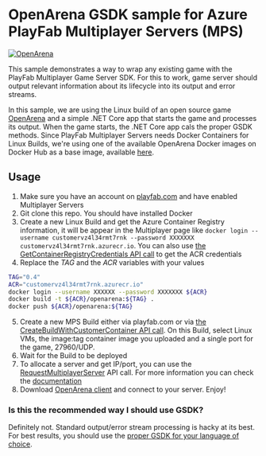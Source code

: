 # OpenArena GSDK sample for Azure PlayFab Multiplayer Servers (MPS)

[![OpenArena](https://vignette.wikia.nocookie.net/openarena/images/9/9e/OpenArena_Collage.jpg/revision/latest?cb=20080625093517)](https://openarena.fandom.com/wiki/Main_Page)

This sample demonstrates a way to wrap any existing game with the PlayFab Multiplayer Game Server SDK. For this to work, game server should output relevant information about its lifecycle into its output and error streams.

In this sample, we are using the Linux build of an open source game [OpenArena](https://openarena.fandom.com/wiki/Main_Page) and a simple .NET Core app that starts the game and processes its output. When the game starts, the .NET Core app cals the proper GSDK methods. Since PlayFab Multiplayer Servers needs Docker Containers for Linux Builds, we're using one of the available OpenArena Docker images on Docker Hub as a base image, available [here](https://hub.docker.com/r/fgracia/openarena).

## Usage

1. Make sure you have an account on [playfab.com](https://www.playfab.com) and have enabled Multiplayer Servers
2. Git clone this repo. You should have installed Docker
3. Create a new Linux Build and get the Azure Container Registry information, it will be appear in the Multiplayer page like `docker login --username customervz4l34rmt7rnk --password XXXXXXX customervz4l34rmt7rnk.azurecr.io`. You can also use [the GetContainerRegistryCredentials API call](https://docs.microsoft.com/en-gb/rest/api/playfab/multiplayer/multiplayerserver/getcontainerregistrycredentials?view=playfab-rest) to get the ACR credentials
4. Replace the *TAG* and the *ACR* variables with your values
```bash
TAG="0.4"
ACR="customervz4l34rmt7rnk.azurecr.io"
docker login --username XXXXXX --password XXXXXXX ${ACR}
docker build -t ${ACR}/openarena:${TAG} .
docker push ${ACR}/openarena:${TAG}
```
5. Create a new MPS Build either via playfab.com or via [the CreateBuildWithCustomerContainer API call](https://docs.microsoft.com/en-gb/rest/api/playfab/multiplayer/multiplayerserver/createbuildwithcustomcontainer?view=playfab-rest). On this Build, select Linux VMs, the image:tag container image you uploaded and a single port for the game, 27960/UDP. 
6. Wait for the Build to be deployed
7. To allocate a server and get IP/port, you can use the [RequestMultiplayerServer](https://docs.microsoft.com/en-gb/rest/api/playfab/multiplayer/multiplayerserver/requestmultiplayerserver?view=playfab-rest) API call. For more information you can check the [documentation](https://docs.microsoft.com/en-us/gaming/playfab/features/multiplayer/servers)
8. Download [OpenArena client](https://openarena.fandom.com/wiki/Main_Page) and connect to your server. Enjoy!

### Is this the recommended way I should use GSDK?

Definitely not. Standard output/error stream processing is hacky at its best. For best results, you should use the [proper GSDK for your language of choice](https://github.com/PlayFab/gsdk).
